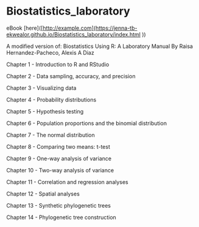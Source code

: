 # Biostatistics_laboratory

eBook [here]([http://example.com](https://jenna-tb-ekwealor.github.io/Biostatistics_laboratory/index.html ))

A modified version of: 
Biostatistics Using R: A Laboratory Manual
By Raisa Hernandez-Pacheco, Alexis A Diaz

Chapter 1 - Introduction to R and RStudio

Chapter 2 - Data sampling, accuracy, and precision

Chapter 3 - Visualizing data

Chapter 4 - Probability distributions

Chapter 5 - Hypothesis testing

Chapter 6 - Population proportions and the binomial distribution

Chapter 7 - The normal distribution

Chapter 8 - Comparing two means: t-test

Chapter 9 - One-way analysis of variance

Chapter 10 - Two-way analysis of variance

Chapter 11 - Correlation and regression analyses

Chapter 12 - Spatial analyses

Chapter 13 - Synthetic phylogenetic trees

Chapter 14 - Phylogenetic tree construction



